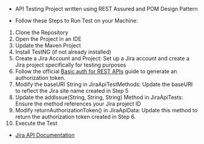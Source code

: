 * API Testing Project written using REST Assured and POM Design Pattern

* Follow these Steps to Run Test on your Machine:
1) Clone the Repository
2) Open the Project in an IDE
3) Update the Maven Project
4) Install TestNG (if not already installed)
5) Create a Jira Account and Project: Set up a Jira account and create a Jira project specifically for testing purposes
6) Follow the official [Basic auth for REST APIs](https://developer.atlassian.com/cloud/jira/platform/basic-auth-for-rest-apis/) guide to generate an authorization token.
7) Modify the baseURI String in JiraApiTestMethods: Update the baseURI to reflect the Jira site name created in Step 5
8) Update the addIssue(String, String, String) Method in JiraApiTests: Ensure the method references your Jira project ID
9) Modify returnAuthorizationToken() in JiraApiData: Update this method to return the authorization token created in Step 6.
10) Execute the Test

* [Jira API Documentation](https://developer.atlassian.com/cloud/jira/platform/rest/v2/intro/#about)

